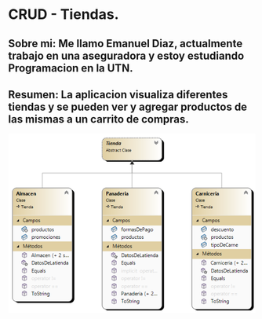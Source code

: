 
# CRUD - Tiendas.

## Sobre mi: Me llamo Emanuel Diaz, actualmente trabajo en una aseguradora y estoy estudiando Programacion en la UTN.

## Resumen: La aplicacion visualiza diferentes tiendas y se pueden ver y agregar productos de las mismas a un carrito de compras.

![Diagrama de clases](DiagramaTiendas.png)


